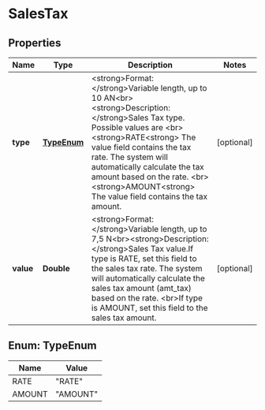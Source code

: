 
# SalesTax

## Properties
Name | Type | Description | Notes
------------ | ------------- | ------------- | -------------
**type** | [**TypeEnum**](#TypeEnum) | &lt;strong&gt;Format: &lt;/strong&gt;Variable length, up to 10 AN&lt;br&gt;&lt;strong&gt;Description: &lt;/strong&gt;Sales Tax type. Possible values are  &lt;br&gt;&lt;strong&gt;RATE&lt;strong&gt; The value field contains the tax rate. The system will automatically calculate the tax amount based on the rate.  &lt;br&gt;&lt;strong&gt;AMOUNT&lt;strong&gt; The value field contains the tax amount. |  [optional]
**value** | **Double** | &lt;strong&gt;Format: &lt;/strong&gt;Variable length, up to 7,5 N&lt;br&gt;&lt;strong&gt;Description: &lt;/strong&gt;Sales Tax value.If type is RATE, set this field to the sales tax rate. The system will automatically calculate the  sales tax amount (amt_tax) based on the rate. &lt;br&gt;If type is AMOUNT, set this field to the sales tax amount. |  [optional]


<a name="TypeEnum"></a>
## Enum: TypeEnum
Name | Value
---- | -----
RATE | &quot;RATE&quot;
AMOUNT | &quot;AMOUNT&quot;



